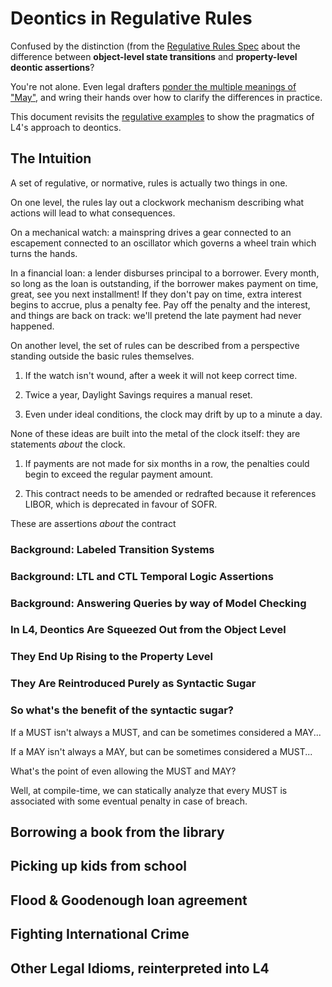 # Deontics in Regulative Rules

Confused by the distinction (from the [Regulative Rules Spec](./regulative-spec.org) about the difference between **object-level
state transitions** and **property-level deontic assertions**?

You're not alone. Even legal drafters [ponder the multiple meanings of "May"](https://lawschoolpolicyreview.com/2025/02/05/issues-with-the-use-and-coding-of-may-in-commonwealth-legislation-a-legislative-drafters-perspective/), and wring their hands over how to clarify the differences in practice.

This document revisits the [regulative examples](./regulative-examples.md) to show the pragmatics of L4's approach to deontics.

## The Intuition

A set of regulative, or normative, rules is actually two things in
one.

On one level, the rules lay out a clockwork mechanism describing what
actions will lead to what consequences.

On a mechanical watch: a mainspring drives a gear connected to an
escapement connected to an oscillator which governs a wheel train
which turns the hands.

In a financial loan: a lender disburses principal to a borrower. Every
month, so long as the loan is outstanding, if the borrower makes
payment on time, great, see you next installment! If they don't pay on
time, extra interest begins to accrue, plus a penalty fee. Pay off the
penalty and the interest, and things are back on track: we'll pretend
the late payment had never happened.

On another level, the set of rules can be described from a perspective
standing outside the basic rules themselves.

1. If the watch isn't wound, after a week it will not keep correct time.

2. Twice a year, Daylight Savings requires a manual reset.

3. Even under ideal conditions, the clock may drift by up to a minute
   a day.

None of these ideas are built into the metal of the clock itself: they
are statements _about_ the clock.

1. If payments are not made for six months in a row, the penalties
   could begin to exceed the regular payment amount.

2. This contract needs to be amended or redrafted because it
   references LIBOR, which is deprecated in favour of SOFR.

These are assertions _about_ the contract

### Background: Labeled Transition Systems

### Background: LTL and CTL Temporal Logic Assertions

### Background: Answering Queries by way of Model Checking

### In L4, Deontics Are Squeezed Out from the Object Level

### They End Up Rising to the Property Level

### They Are Reintroduced Purely as Syntactic Sugar

### So what's the benefit of the syntactic sugar?

If a MUST isn't always a MUST, and can be sometimes considered a MAY...

If a MAY isn't always a MAY, but can be sometimes considered a MUST...

What's the point of even allowing the MUST and MAY?

Well, at compile-time, we can statically analyze that every MUST is associated with some eventual penalty in case of breach.

## Borrowing a book from the library

## Picking up kids from school

## Flood & Goodenough loan agreement

## Fighting International Crime

## Other Legal Idioms, reinterpreted into L4
